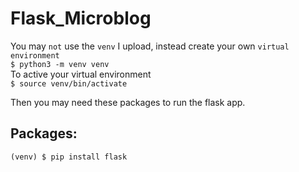 # Flask_Microblog
You may `not` use the `venv` I upload, instead create your own `virtual environment`        
```$ python3 -m venv venv```                    
To active your virtual environment      
```$ source venv/bin/activate```        

Then you may need these packages to run the flask app.
## Packages:
```(venv) $ pip install flask```
